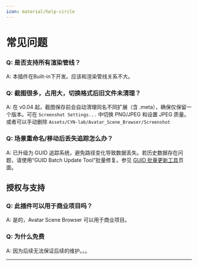 ```yaml
---
icon: material/help-circle
---
```


# 常见问题

### Q: 是否支持所有渲染管线？

A: 本插件在Built-in下开发。应该和渲染管线关系不大。

### Q: 截图很多，占用大，切换格式后旧文件未清理？

A: 在 v0.04 起，截图保存前会自动清理同名不同扩展（含 .meta），确保仅保留一个版本。可在 `Screenshot Settings...` 中切换 PNG/JPEG 和设置 JPEG 质量。
或者可以手动删除 `Assets/CYN-lab/Avatar_Scene_Browser/Screenshot`

### Q: 场景重命名/移动后丢失追踪怎么办？

A: 已升级为 GUID 追踪系统，避免路径变化导致数据丢失。若历史数据存在问题，请使用“GUID Batch Update Tool”批量修复。参见  [GUID 批量更新工具](./guid-batch-update-tool.md)页面。


## 授权与支持

### Q: 此插件可以用于商业项目吗？

A: 是的，Avatar Scene Browser 可以用于商业项目。

### Q: 为什么免费

A: 因为后续无法保证后续的维护。。。

------